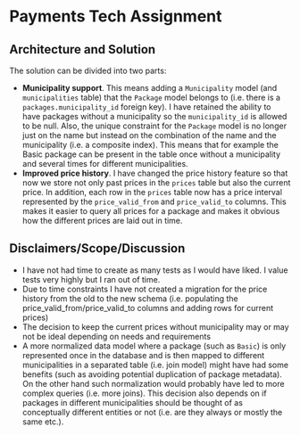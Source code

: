 # Payments Tech Assignment

## Architecture and Solution

The solution can be divided into two parts:

* **Municipality support**. This means adding a `Municipality` model (and `municipalities` table) that the `Package` model belongs to (i.e. there is a `packages.municipality_id` foreign key). I have retained the ability to have packages without a municipality so the `municipality_id` is allowed to be null. Also, the unique constraint for the `Package` model is no longer just on the name but instead on the combination of the name and the municipality (i.e. a composite index). This means that for example the Basic package can be present in the table once without a municipality and several times for different municipalities.
* **Improved price history**. I have changed the price history feature so that now we store not only past prices in the `prices` table but also the current price. In addition, each row in the `prices` table now has a price interval represented by the `price_valid_from` and `price_valid_to` columns. This makes it easier to query all prices for a package and makes it obvious how the different prices are laid out in time.

## Disclaimers/Scope/Discussion

* I have not had time to create as many tests as I would have liked. I value tests very highly but I ran out of time.
* Due to time constraints I have not created a migration for the price history from the old to the new schema (i.e. populating the price_valid_from/price_valid_to columns and adding rows for current prices)
* The decision to keep the current prices without municipality may or may not be ideal depending on needs and requirements
* A more normalized data model where a package (such as `Basic`) is only represented once in the database and is then mapped to different municipalities in a separated table (i.e. join model) might have had some benefits (such as avoiding potential duplication of package metadata). On the other hand such normalization would probably have led to more complex queries (i.e. more joins). This decision also depends on if packages in different municipalities should be thought of as conceptually different entities or not (i.e. are they always or mostly the same etc.).
